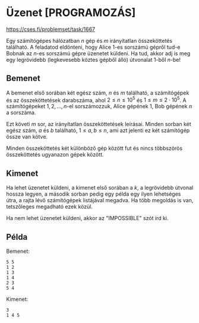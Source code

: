 # Üzenet [PROGRAMOZÁS]

https://cses.fi/problemset/task/1667

Egy számítógépes hálózatban $n$ gép és $m$ irányítatlan összeköttetés található. A feladatod eldönteni, hogy Alice $1$-es sorszámú gépről tud-e Bobnak az $n$-es sorszámú gépre üzenetet küldeni. Ha tud, akkor adj is meg egy legrövidebb (legkevesebb köztes gépből álló) útvonalat $1$-ből $n$-be!

## Bemenet

A bemenet első sorában két egész szám, $n$ és $m$ található, a számítógépek és az összeköttetések darabszáma, ahol $2 \le n \le 10^5$ és $1 \le m \le 2 \cdot 10^5$. A számítógépeket $1,2,\dots,n$-el sorszámozzuk, Alice gépének $1$, Bob gépének $n$ a sorszáma.

Ezt követi $m$ sor, az irányítatlan összeköttetések leírásai. Minden sorban két egész szám, $a$ és $b$ található, $1 \le a,b \le n$, ami azt jelenti ez két számítógép össze van kötve.

Minden összeköttetés két különböző gép között fut és nincs többszörös összeköttetés ugyanazon gépek között.

## Kimenet

Ha lehet üzenetet küldeni, a kimenet első sorában a $k$, a legrövidebb útvonal hossza legyen, a második sorban pedig egy példa egy ilyen lehetséges útra, a rajta lévő számítógépek listájával megadva. Ha több megoldás is van, tetszőleges megadható ezek közül.

Ha nem lehet üzenetet küldeni, akkor az "IMPOSSIBLE" szót írd ki.

## Példa

Bemenet:
```
5 5
1 2
1 3
1 4
2 3
5 4
```

Kimenet:
```
3
1 4 5
```
